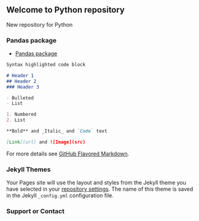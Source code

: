 ## Welcome to Python repository

New repository for Python

### Pandas package

- [Pandas package](https://github.com/JuanmaMN/Python/tree/master/pandas)






```markdown
Syntax highlighted code block

# Header 1
## Header 2
### Header 3

- Bulleted
- List

1. Numbered
2. List

**Bold** and _Italic_ and `Code` text

[Link](url) and ![Image](src)
```

For more details see [GitHub Flavored Markdown](https://guides.github.com/features/mastering-markdown/).

### Jekyll Themes

Your Pages site will use the layout and styles from the Jekyll theme you have selected in your [repository settings](https://github.com/JuanmaMN/R-Tutorial/settings). The name of this theme is saved in the Jekyll `_config.yml` configuration file.

### Support or Contact

